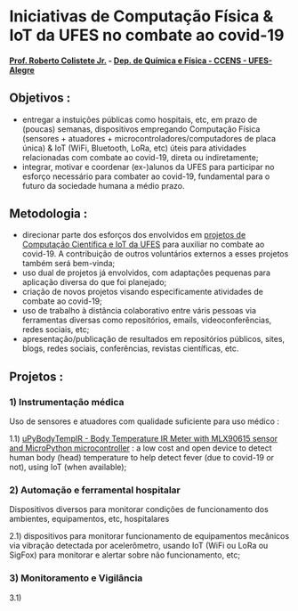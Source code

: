 # Iniciativas de Computação Física & IoT da UFES no combate ao covid-19

#### [Prof. Roberto Colistete Jr.](mailto:roberto.colistete@gmail.com) - [Dep. de Química e Física - CCENS - UFES-Alegre](http://alegre.ufes.br/ccens/departamento-de-quimica-e-fisica)

## Objetivos :
- entregar a instuições públicas como hospitais, etc, em prazo de (poucas) semanas, dispositivos empregando Computação Física (sensores + atuadores + microcontroladores/computadores de placa única) & IoT (WiFi, Bluetooth, LoRa, etc) úteis para atividades relacionadas com combate ao covid-19, direta ou indiretamente;
- integrar, motivar e coordenar (ex-)alunos da UFES para participar no esforço necessário para combater ao covid-19, fundamental para o futuro da sociedade humana a médio prazo.

## Metodologia :
- direcionar parte dos esforços dos envolvidos em [projetos de Computação Científica e IoT da UFES](https://drive.google.com/file/d/1JC3Wn8L6f_7-o8PXfcOIMdSKvCxBXqVs/view?usp=sharing) para auxiliar no combate ao covid-19. A contribuição de outros voluntários externos a esses projetos também será bem-vinda;
- uso dual de projetos já envolvidos, com adaptações pequenas para aplicação diversa do que foi planejado;
- criação de novos projetos visando especificamente atividades de combate ao covid-19;
- uso de trabalho à distância colaborativo entre váris pessoas via ferramentas diversas como repositórios, emails, 
videoconferências, redes sociais, etc;
- apresentação/publicação de resultados em repositórios públicos, sites, blogs, redes sociais, conferências, revistas científicas, etc.

## Projetos :

### 1) Instrumentação médica

Uso de sensores e atuadores com qualidade suficiente para uso médico :

1.1) [uPyBodyTempIR - Body Temperature IR Meter with MLX90615 sensor and MicroPython microcontroller](https://github.com/rcolistete/uPyBodyTempIR) : a low cost and open device to detect human body (head) temperature to help detect fever (due to covid-19 or not), using IoT (when available);

### 2) Automação e ferramental hospitalar

Dispositivos diversos para monitorar condições de funcionamento dos ambientes, equipamentos, etc, hospitalares

2.1) dispositivos para monitorar funcionamento de equipamentos mecânicos via vibração detectada por acelerômetro, usando IoT (WiFi ou LoRa ou SigFox) para monitorar e alertar sobre não funcionamento, etc;

### 3) Monitoramento e Vigilância

3.1)



